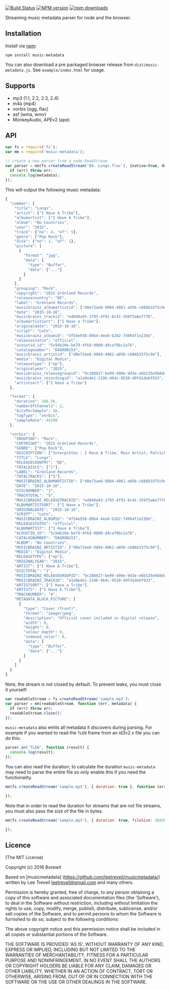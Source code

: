 [![Build Status][travis-image]][travis-url] [![NPM version][npm-image]][npm-url] [![npm downloads][npm-downloads-image]][npm-url]

Streaming music metadata parser for node and the browser.

Installation
------------
Install via [npm](http://npmjs.org):

```
npm install music-metadata
```

You can also download a pre packaged browser release from `dist/music-metadata.js`.
See `example/index.html` for usage.


Supports
-----------------
* mp3 (1.1, 2.2, 2.3, 2.4)
* m4a (mp4)
* vorbis (ogg, flac)
* asf (wma, wmv)
* MonkeyAudio, APEv2 (ape)


API
-----------------
```javascript
var fs = require('fs');
var mm = require('music-metadata');

// create a new parser from a node ReadStream
var parser = mm(fs.createReadStream('04. Lungs.flac'), {native=true, duration=true}, function (err, metadata) {
  if (err) throw err;
  console.log(metadata);
});
```

This will output the following music metadata:

```javascript
{
  "common": {
    "title": "Lungs",
    "artist": ["I Have A Tribe"],
    "albumartist": ["I Have A Tribe"],
    "album": "No Countries",
    "year": "2015",
    "track": {"no": 4, "of": 5},
    "genre": ["Pop Rock"],
    "disk": {"no": 1, "of": 1},
    "picture": [
      {
        "format": "jpg",
        "data": {
          "type": "Buffer",
          "data": ["..."]
        }
      }
    ],
    "grouping": "Rock",
    "copyright": "2015 Grönland Records",
    "releasecountry": "DE",
    "label": "Grönland Records",
    "musicbrainz_albumartistid": ["d8e73ae6-9884-4061-a056-c686b3375c9d"],
    "date": "2015-10-16",
    "musicbrainz_trackid": "ed040a93-1f95-4f91-8c41-359f5a6e7770",
    "albumartistsort": ["I Have a Tribe"],
    "originaldate": "2015-10-16",
    "script": "Latn",
    "musicbrainz_albumid": "4f54e938-89b4-4ee8-b282-74964f1e23bb",
    "releasestatus": "official",
    "acoustid_id": "5c94b20e-be79-4f6d-9800-d4caf8bc2a76",
    "catalognumber": "DAGRON153",
    "musicbrainz_artistid": ["d8e73ae6-9884-4061-a056-c686b3375c9d"],
    "media": "Digital Media",
    "releasetype": ["ep"],
    "originalyear": "2015",
    "musicbrainz_releasegroupid": "9c288627-be99-490e-9d3e-e6b135e9b8dd",
    "musicbrainz_recordingid": "a1a9ede1-219b-464c-9520-d9fd1debf933",
    "artistsort": ["I Have a Tribe"]
  },

  "format": {
    "duration": 266.56,
    "numberOfChannels": 2,
    "bitsPerSample": 16,
    "tagType": "vorbis",
    "sampleRate": 44100
  },

  "vorbis": {
    "GROUPING": "Rock",
    "COPYRIGHT": "2015 Grönland Records",
    "GENRE": ["Pop Rock"],
    "DESCRIPTION": ["Interprètes : I Have A Tribe, Main Artist; Patrick O'Laoghaire, Composer, Lyricist; Copyright Control\r\nLabel : Grönland Records - GoodToGo\r\n"],
    "TITLE": "Lungs",
    "RELEASECOUNTRY": "DE",
    "TOTALDISCS": ["1"],
    "LABEL": "Grönland Records",
    "TOTALTRACKS": ["5"],
    "MUSICBRAINZ_ALBUMARTISTID": ["d8e73ae6-9884-4061-a056-c686b3375c9d"],
    "DATE": "2015-10-16",
    "DISCNUMBER": "1",
    "TRACKTOTAL": "5",
    "MUSICBRAINZ_RELEASETRACKID": "ed040a93-1f95-4f91-8c41-359f5a6e7770",
    "ALBUMARTISTSORT": ["I Have a Tribe"],
    "ORIGINALDATE": "2015-10-16",
    "SCRIPT": "Latn",
    "MUSICBRAINZ_ALBUMID": "4f54e938-89b4-4ee8-b282-74964f1e23bb",
    "RELEASESTATUS": "official",
    "ALBUMARTIST": ["I Have A Tribe"],
    "ACOUSTID_ID": "5c94b20e-be79-4f6d-9800-d4caf8bc2a76",
    "CATALOGNUMBER": "DAGRON153",
    "ALBUM": "No Countries",
    "MUSICBRAINZ_ARTISTID": ["d8e73ae6-9884-4061-a056-c686b3375c9d"],
    "MEDIA": "Digital Media",
    "RELEASETYPE": ["ep"],
    "ORIGINALYEAR": "2015",
    "ARTIST": ["I Have A Tribe"],
    "DISCTOTAL": "1",
    "MUSICBRAINZ_RELEASEGROUPID": "9c288627-be99-490e-9d3e-e6b135e9b8dd",
    "MUSICBRAINZ_TRACKID": "a1a9ede1-219b-464c-9520-d9fd1debf933",
    "ARTISTSORT": ["I Have a Tribe"],
    "ARTISTS": ["I Have A Tribe"],
    "TRACKNUMBER": "4",
    "METADATA_BLOCK_PICTURE": [
      {
        "type": "Cover (front)",
        "format": "image/jpeg",
        "description": "Official cover included in digital release",
        "width": 0,
        "height": 0,
        "colour_depth": 0,
        "indexed_color": 0,
        "data": {
          "type": "Buffer",
          "data": ["..."]
        }
      }
    ]
  }
}
```

Note, the stream is not closed by default. To prevent leaks, you must close it yourself:
```javascript
var readableStream = fs.createReadStream('sample.mp3');
var parser = mm(readableStream, function (err, metadata) {
  if (err) throw err;
  readableStream.close();
});
```

`music-metadata` also emits all metadata it discovers during parsing. For example if you wanted to read the `TLEN` frame from an id3v2.x file you can do this:

```javascript
parser.on('TLEN', function (result) {
  console.log(result);
});
```

You can also read the duration; to calculate the duration `music-metadata` may need to parse the entire file
so only enable this if you need the functionality.
```javascript
mm(fs.createReadStream('sample.mp3'), { duration: true }, function (err, metadata) {

});
```

Note that in order to read the duration for streams that are not file streams, you must also pass the size of the file in bytes.
```javascript
mm(fs.createReadStream('sample.mp3'), { duration: true, fileSize: 26838 }, function (err, metadata) {

});
```

Licence
-----------------

(The MIT License)

Copyright (c) 2016 Borewit

Based on [musicmetadata] (https://github.com/leetreveil/musicmetadata/) written by Lee Treveil <leetreveil@gmail.com> and many others.

Permission is hereby granted, free of charge, to any person obtaining a copy of this software and associated documentation files (the 'Software'), to deal in the Software without restriction, including without limitation the rights to use, copy, modify, merge, publish, distribute, sublicense, and/or sell copies of the Software, and to permit persons to whom the Software is furnished to do so, subject to the following conditions:

The above copyright notice and this permission notice shall be included in all copies or substantial portions of the Software.

THE SOFTWARE IS PROVIDED 'AS IS', WITHOUT WARRANTY OF ANY KIND, EXPRESS OR IMPLIED, INCLUDING BUT NOT LIMITED TO THE WARRANTIES OF MERCHANTABILITY, FITNESS FOR A PARTICULAR PURPOSE AND NONINFRINGEMENT. IN NO EVENT SHALL THE AUTHORS OR COPYRIGHT HOLDERS BE LIABLE FOR ANY CLAIM, DAMAGES OR OTHER LIABILITY, WHETHER IN AN ACTION OF CONTRACT, TORT OR OTHERWISE, ARISING FROM, OUT OF OR IN CONNECTION WITH THE SOFTWARE OR THE USE OR OTHER DEALINGS IN THE SOFTWARE.

[npm-url]: https://npmjs.org/package/music-metadata
[npm-image]: https://badge.fury.io/js/music-metadata.svg
[npm-downloads-image]: http://img.shields.io/npm/dm/music-metadata.svg

[travis-url]: https://travis-ci.org/profile/Borewit/music-metadata
[travis-image]: https://api.travis-ci.org/Borewit/music-metadata.svg?branch=master
